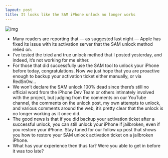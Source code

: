 ```yaml
---
layout: post
title: It looks like the SAM iPhone unlock no longer works
---
```

![img](http://media.idownloadblog.com/wp-content/uploads/2012/04/SAM-unlock-Dead.jpg)
* Many readers are reporting that — as suggested last night — Apple has fixed its issue with its activation server that the SAM unlock method relied on.
* I’ve tested the tried and true unlock method that I posted yesterday, and indeed, it’s not working for me either.
* For those that did successfully use the SAM tool to unlock your iPhone before today, congratulations. Now we just hope that you are proactive enough to backup your activation ticket either manually, or via RedSn0w…
* We won’t declare the SAM unlock 100% dead since there’s still no official word from the iPhone Dev Team or others intimately involved with the project, but judging from the comments on our YouTube channel, the comments on the unlock post, my own attempts to unlock, and various comments around the web, it’s pretty clear that the unlock is no longer working as it once did.
* The good news is that if you did backup your activation ticket after a successful unlock, you can still unlock your iPhone if jailbroken, even if you restore your iPhone. Stay tuned for our follow up post that shows you how to restore your SAM unlock activation ticket on a jailbroken iPhone.
* What has your experience then thus far? Were you able to get in before it was too late?

